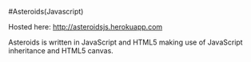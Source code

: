 #Asteroids(Javascript)

Hosted here: http://asteroidsjs.herokuapp.com

Asteroids is written in JavaScript and HTML5 making use of JavaScript inheritance and HTML5 canvas.
